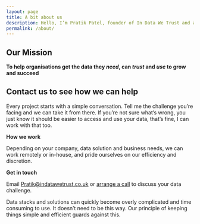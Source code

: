 ```yaml
---
layout: page
title: A bit about us
description: Hello, I’m Pratik Patel, founder of In Data We Trust and a true, unembarrassed data geek. I love solving problems and making the complex simple, building and improving data platforms to deliver faster, more usable analytics, helping companies to access and use the data they already have. <br /> <br /> With more than 10 years of experience working across the data space in roles that included Business Analyst, Data Engineer, Data Analyst, Product Owner and Strategic Adviser, I’ve accumulated a wealth of experience and have numerous ways to help you.
permalink: /about/
---
```


## Our Mission

**To help organisations get the data they *need*, can *trust* and *use* to grow and succeed**

## Contact us to see how we can help

Every project starts with a simple conversation. Tell me the challenge you’re facing and we can take it from there. If you’re not sure what’s wrong, you just know it should be easier to access and use your data, that’s fine, I can work with that too.   

**How we work**

Depending on your company, data solution and business needs, we can work remotely or in-house, and pride ourselves on our efficiency and discretion.

**Get in touch**

Email <a href = "mailto: Pratik@indatawetrust.co.uk">Pratik@indatawetrust.co.uk </a> or <!-- Calendly link widget begin --> <link href="https://assets.calendly.com/assets/external/widget.css" rel="stylesheet"> <script src="https://assets.calendly.com/assets/external/widget.js" type="text/javascript" async></script> <a href="" onclick="Calendly.initPopupWidget({url: 'https://calendly.com/pratik-idwt/30min'});return false;">arrange a call</a> <!-- Calendly link widget end --> to discuss your data challenge.

<!-- Calendly badge widget begin -->
<link href="https://assets.calendly.com/assets/external/widget.css" rel="stylesheet">
<script src="https://assets.calendly.com/assets/external/widget.js" type="text/javascript" async></script>
<script type="text/javascript">window.onload = function() { Calendly.initBadgeWidget({ url: 'https://calendly.com/pratik-idwt/30min', text: 'Arrange a call', color: '#0069ff', textColor: '#ffffff', branding: true }); }</script>
<!-- Calendly badge widget end -->

Data stacks and solutions can quickly become overly complicated and time consuming to use. It doesn’t need to be this way. Our principle of keeping things simple and efficient guards against this. 